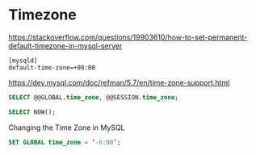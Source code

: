 # Timezone

<https://stackoverflow.com/questions/19903610/how-to-set-permanent-default-timezone-in-mysql-server>

```shell
[mysqld]
default-time-zone=+08:00
```

<https://dev.mysql.com/doc/refman/5.7/en/time-zone-support.html>

```sql
SELECT @@GLOBAL.time_zone, @@SESSION.time_zone;
```

```sql
SELECT NOW();
```

Changing the Time Zone in MySQL

```sql
SET GLOBAL time_zone = ‘-6:00’;
```
